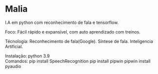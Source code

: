 # Malia
 I.A em python com reconhecimento de fala e tensorflow.

 Foco:
 Fácil rápido e expansível, com auto aprendizado com treinos.

 Técnologia:
    Reconhecimento de fala(Google).
    Síntese de fala.
    Inteligencia Artificial.

Instalação:
  python 3.9  
    Comandos:
        pip install SpeechRecognition
        pip install pipwin
        pipwin install pyaudio


